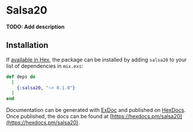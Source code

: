 # Salsa20

**TODO: Add description**

## Installation

If [available in Hex](https://hex.pm/docs/publish), the package can be installed
by adding `salsa20` to your list of dependencies in `mix.exs`:

```elixir
def deps do
  [
    {:salsa20, "~> 0.1.0"}
  ]
end
```

Documentation can be generated with [ExDoc](https://github.com/elixir-lang/ex_doc)
and published on [HexDocs](https://hexdocs.pm). Once published, the docs can
be found at [https://hexdocs.pm/salsa20](https://hexdocs.pm/salsa20).

